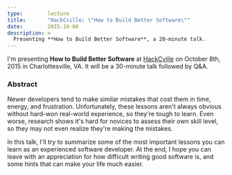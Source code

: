 ```yaml
---
type:        lecture
title:       "HackCville: \"How to Build Better Software\""
date:        2015-10-08
description: >
  Presenting **How to Build Better Software**, a 20-minute talk.
---
```


I'm presenting **How to Build Better Software** at [HackCville](http://hackcville.com/) on October 8th, 2015 in Charlottesville, VA. It will be a 30-minute talk followed by Q&A.

### Abstract

Newer developers tend to make similar mistakes that cost them in time, energy, and frustration.  Unfortunately, these lessons aren't always obvious without hard-won real-world experience, so they're tough to learn. Even worse, research shows it's hard for novices to assess their own skill level, so they may not even realize they're making the mistakes.

In this talk, I'll try to summarize some of the most important lessons you can learn as an experienced software developer. At the end, I hope you can leave with an appreciation for how difficult writing good software is, and some hints that can make your life much easier.
